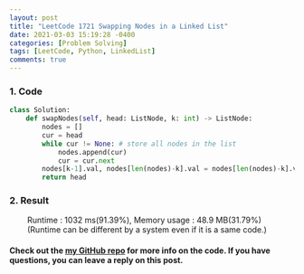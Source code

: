 ```yaml
---
layout: post
title: "LeetCode 1721 Swapping Nodes in a Linked List"
date: 2021-03-03 15:19:28 -0400
categories: [Problem Solving]
tags: [LeetCode, Python, LinkedList]
comments: true
---
```


### 1. Code
```python
class Solution:
    def swapNodes(self, head: ListNode, k: int) -> ListNode:
        nodes = []
        cur = head
        while cur != None: # store all nodes in the list
            nodes.append(cur)
            cur = cur.next
        nodes[k-1].val, nodes[len(nodes)-k].val = nodes[len(nodes)-k].val, nodes[k-1].val # swap the value of the corresponding location nodes
        return head
```

### 2. Result
&nbsp;&nbsp;&nbsp;&nbsp;&nbsp;&nbsp;&nbsp;&nbsp;Runtime : 1032 ms(91.39%), Memory usage : 48.9 MB(31.79%)  
&nbsp;&nbsp;&nbsp;&nbsp;&nbsp;&nbsp;&nbsp;&nbsp;(Runtime can be different by a system even if it is a same code.)

#### Check out the [my GitHub repo][hyuk-gh] for more info on the code. If you have questions, you can leave a reply on this post.
[hyuk-gh]: https://github.com/dlgur1994/StudyAlgorithms
